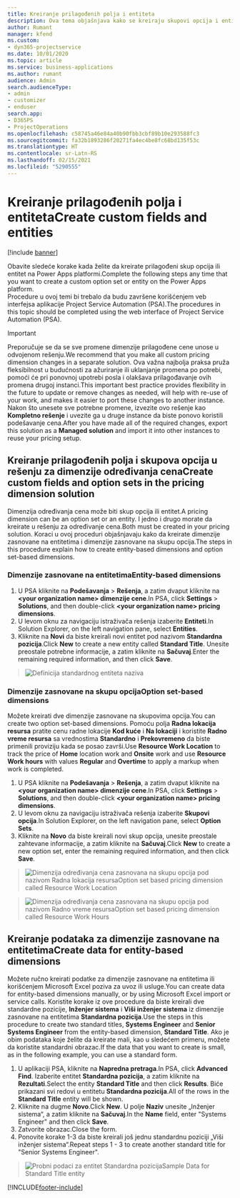 ```yaml
---
title: Kreiranje prilagođenih polja i entiteta
description: Ova tema objašnjava kako se kreiraju skupovi opcija i entiteti u rešenju platforme Power Apps.
author: Rumant
manager: kfend
ms.custom:
- dyn365-projectservice
ms.date: 10/01/2020
ms.topic: article
ms.service: business-applications
ms.author: rumant
audience: Admin
search.audienceType:
- admin
- customizer
- enduser
search.app:
- D365PS
- ProjectOperations
ms.openlocfilehash: c58745a46e84a40b90fbb3cbf89b10e293588fc3
ms.sourcegitcommit: fa32b1893286f20271fa4ec4be8fc68bd135f53c
ms.translationtype: HT
ms.contentlocale: sr-Latn-RS
ms.lasthandoff: 02/15/2021
ms.locfileid: "5290555"
---
```

# <a name="create-custom-fields-and-entities"></a><span data-ttu-id="11b1c-103">Kreiranje prilagođenih polja i entiteta</span><span class="sxs-lookup"><span data-stu-id="11b1c-103">Create custom fields and entities</span></span> 

[!include [banner](../includes/psa-now-project-operations.md)]

<span data-ttu-id="11b1c-104">Obavite sledeće korake kada želite da kreirate prilagođeni skup opcija ili entitet na Power Apps platformi.</span><span class="sxs-lookup"><span data-stu-id="11b1c-104">Complete the following steps any time that you want to create a custom option set or entity on the Power Apps platform.</span></span>  
<span data-ttu-id="11b1c-105">Procedure u ovoj temi bi trebalo da budu završene korišćenjem veb interfejsa aplikacije Project Service Automation (PSA).</span><span class="sxs-lookup"><span data-stu-id="11b1c-105">The procedures in this topic should be completed using the web interface of Project Service Automation (PSA).</span></span>

> [!IMPORTANT]
> <span data-ttu-id="11b1c-106">Preporučuje se da se sve promene dimenzije prilagođene cene unose u odvojenom rešenju.</span><span class="sxs-lookup"><span data-stu-id="11b1c-106">We recommend that you make all custom pricing dimension changes in a separate solution.</span></span> <span data-ttu-id="11b1c-107">Ova važna najbolja praksa pruža fleksibilnost u budućnosti za ažuriranje ili uklanjanje promena po potrebi, pomoći će pri ponovnoj upotrebi posla i olakšava prilagođavanje ovih promena drugoj instanci.</span><span class="sxs-lookup"><span data-stu-id="11b1c-107">This important best practice provides flexibility in the future to update or remove changes as needed, will help with re-use of your work, and makes it easier to port these changes to another instance.</span></span> <span data-ttu-id="11b1c-108">Nakon što unesete sve potrebne promene, izvezite ovo rešenje kao **Kompletno rešenje** i uvezite ga u druge instance da biste ponovo koristili podešavanje cena.</span><span class="sxs-lookup"><span data-stu-id="11b1c-108">After you have made all of the required changes, export this solution as a **Managed solution** and import it into other instances to reuse your pricing setup.</span></span>

  
## <a name="create-custom-fields-and-option-sets-in-the-pricing-dimension-solution"></a><span data-ttu-id="11b1c-109">Kreiranje prilagođenih polja i skupova opcija u rešenju za dimenzije određivanja cena</span><span class="sxs-lookup"><span data-stu-id="11b1c-109">Create custom fields and option sets in the pricing dimension solution</span></span>

<span data-ttu-id="11b1c-110">Dimenzija određivanja cena može biti skup opcija ili entitet.</span><span class="sxs-lookup"><span data-stu-id="11b1c-110">A pricing dimension can be an option set or an entity.</span></span> <span data-ttu-id="11b1c-111">I jedno i drugo morate da kreirate u rešenju za određivanje cena.</span><span class="sxs-lookup"><span data-stu-id="11b1c-111">Both must be created in your pricing solution.</span></span> <span data-ttu-id="11b1c-112">Koraci u ovoj proceduri objašnjavaju kako da kreirate dimenzije zasnovane na entitetima i dimenzije zasnovane na skupu opcija.</span><span class="sxs-lookup"><span data-stu-id="11b1c-112">The steps in this procedure explain how to create entity-based dimensions and option set-based dimensions.</span></span>

### <a name="entity-based-dimensions"></a><span data-ttu-id="11b1c-113">Dimenzije zasnovane na entitetima</span><span class="sxs-lookup"><span data-stu-id="11b1c-113">Entity-based dimensions</span></span>

1. <span data-ttu-id="11b1c-114">U PSA kliknite na **Podešavanja** > **Rešenja**, a zatim dvaput kliknite na **\<your organization name> dimenzije cene**.</span><span class="sxs-lookup"><span data-stu-id="11b1c-114">In PSA, click **Settings** > **Solutions**, and then double-click **\<your organization name> pricing dimensions**.</span></span>
2. <span data-ttu-id="11b1c-115">U levom oknu za navigaciju istraživača rešenja izaberite **Entiteti**.</span><span class="sxs-lookup"><span data-stu-id="11b1c-115">In Solution Explorer, on the left navigation pane, select **Entities**.</span></span>
3. <span data-ttu-id="11b1c-116">Kliknite na **Novi** da biste kreirali novi entitet pod nazivom **Standardna pozicija**.</span><span class="sxs-lookup"><span data-stu-id="11b1c-116">Click **New** to create a new entity called **Standard Title**.</span></span> <span data-ttu-id="11b1c-117">Unesite preostale potrebne informacije, a zatim kliknite na **Sačuvaj**.</span><span class="sxs-lookup"><span data-stu-id="11b1c-117">Enter the remaining required information, and then click **Save**.</span></span>

> ![Definicija standardnog entiteta naziva](media/Standard-Title-entity-definition.png)


### <a name="option-set-based-dimensions"></a><span data-ttu-id="11b1c-119">Dimenzije zasnovane na skupu opcija</span><span class="sxs-lookup"><span data-stu-id="11b1c-119">Option set-based dimensions</span></span> 
<span data-ttu-id="11b1c-120">Možete kreirati dve dimenzije zasnovane na skupovima opcija.</span><span class="sxs-lookup"><span data-stu-id="11b1c-120">You can create two option set-based dimensions.</span></span> <span data-ttu-id="11b1c-121">Pomoću polja **Radna lokacija resursa** pratite cenu radne lokacije **Kod kuće** i **Na lokaciji** i koristite **Radno vreme resursa** sa vrednostima **Standardno** i **Prekovremeno** da biste primenili proviziju kada se posao završi.</span><span class="sxs-lookup"><span data-stu-id="11b1c-121">Use **Resource Work Location** to track the price of **Home** location work and **Onsite** work and use **Resource Work hours** with values **Regular** and **Overtime** to apply a markup when work is completed.</span></span>


1. <span data-ttu-id="11b1c-122">U PSA kliknite na **Podešavanja** > **Rešenja**, a zatim dvaput kliknite na **\<your organization name> dimenzije cene**.</span><span class="sxs-lookup"><span data-stu-id="11b1c-122">In PSA, click **Settings** > **Solutions**, and then double-click  **\<your organization name> pricing dimensions**.</span></span> 
2. <span data-ttu-id="11b1c-123">U levom oknu za navigaciju istraživača rešenja izaberite **Skupovi opcija**.</span><span class="sxs-lookup"><span data-stu-id="11b1c-123">In Solution Explorer, on the left navigation pane, select  **Option Sets**.</span></span> 
3. <span data-ttu-id="11b1c-124">Kliknite na **Novo** da biste kreirali novi skup opcija, unesite preostale zahtevane informacije, a zatim kliknite na **Sačuvaj**.</span><span class="sxs-lookup"><span data-stu-id="11b1c-124">Click **New** to create a new option set, enter the remaining required information, and then click **Save**.</span></span>

> ![<span data-ttu-id="11b1c-125">Dimenzija određivanja cena zasnovana na skupu opcija pod nazivom Radna lokacija resursa</span><span class="sxs-lookup"><span data-stu-id="11b1c-125">Option set based pricing dimension called Resource Work Location</span></span> ](media/Option-set-PD-called-Resource-Work-Location.png)

> ![<span data-ttu-id="11b1c-126">Dimenzija određivanja cena zasnovana na skupu opcija pod nazivom Radno vreme resursa</span><span class="sxs-lookup"><span data-stu-id="11b1c-126">Option set based pricing dimension called Resource Work Hours</span></span> ](media/Option-set-PD-called-Resource-Work-Hours.PNG)


## <a name="create-data-for-entity-based-dimensions"></a><span data-ttu-id="11b1c-127">Kreiranje podataka za dimenzije zasnovane na entitetima</span><span class="sxs-lookup"><span data-stu-id="11b1c-127">Create data for entity-based dimensions</span></span>

<span data-ttu-id="11b1c-128">Možete ručno kreirati podatke za dimenzije zasnovane na entitetima ili korišćenjem Microsoft Excel poziva za uvoz ili usluge.</span><span class="sxs-lookup"><span data-stu-id="11b1c-128">You can create data for entity-based dimensions manually, or by using Microsoft Excel import or service calls.</span></span> <span data-ttu-id="11b1c-129">Koristite korake iz ove procedure da biste kreirali dve standardne pozicije, **Inženjer sistema** i **Viši inženjer sistema** iz dimenzije zasnovane na entitetima **Standardna pozicija**.</span><span class="sxs-lookup"><span data-stu-id="11b1c-129">Use the steps in this procedure to create two standard titles, **Systems Engineer** and **Senior Systems Engineer** from the entity-based dimension, **Standard Title**.</span></span> <span data-ttu-id="11b1c-130">Ako je obim podataka koje želite da kreirate mali, kao u sledećem primeru, možete da koristite standardni obrazac.</span><span class="sxs-lookup"><span data-stu-id="11b1c-130">If the data that you want to create is small, as in the following example, you can use a standard form.</span></span>

1. <span data-ttu-id="11b1c-131">U aplikaciji PSA, kliknite na **Napredna pretraga**.</span><span class="sxs-lookup"><span data-stu-id="11b1c-131">In PSA, click **Advanced Find**.</span></span> <span data-ttu-id="11b1c-132">Izaberite entitet **Standardna pozicija**, a zatim kliknite na **Rezultati**.</span><span class="sxs-lookup"><span data-stu-id="11b1c-132">Select the entity **Standard Title** and then click **Results**.</span></span> <span data-ttu-id="11b1c-133">Biće prikazani svi redovi u entitetu **Standardna pozicija**.</span><span class="sxs-lookup"><span data-stu-id="11b1c-133">All of the rows in the **Standard Title** entity will be shown.</span></span>
2. <span data-ttu-id="11b1c-134">Kliknite na dugme **Novo**.</span><span class="sxs-lookup"><span data-stu-id="11b1c-134">Click **New**.</span></span> <span data-ttu-id="11b1c-135">U polje **Naziv** unesite „Inženjer sistema“, a zatim kliknite na **Sačuvaj**.</span><span class="sxs-lookup"><span data-stu-id="11b1c-135">In the **Name** field, enter "Systems Engineer" and then click **Save**.</span></span>
3. <span data-ttu-id="11b1c-136">Zatvorite obrazac.</span><span class="sxs-lookup"><span data-stu-id="11b1c-136">Close the form.</span></span> 
4. <span data-ttu-id="11b1c-137">Ponovite korake 1-3 da biste kreirali još jednu standardnu poziciji „Viši inženjer sistema“.</span><span class="sxs-lookup"><span data-stu-id="11b1c-137">Repeat steps 1 - 3 to create another standard title for "Senior Systems Engineer".</span></span>

> ![<span data-ttu-id="11b1c-138">Probni podaci za entitet Standardna pozicija</span><span class="sxs-lookup"><span data-stu-id="11b1c-138">Sample Data for Standard Title entity</span></span> ](media/ST-data.png)




[!INCLUDE[footer-include](../includes/footer-banner.md)]